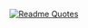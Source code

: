 [![Readme Quotes](https://quotes-github-readme.vercel.app/api?type=horizontal&theme=nord)](https://github.com/piyushsuthar/github-readme-quotes)
